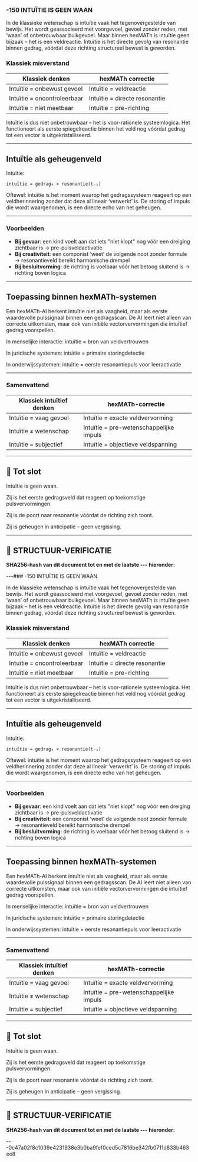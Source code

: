 ### -150 INTUÏTIE IS GEEN WAAN

In de klassieke wetenschap is intuïtie vaak het tegenovergestelde van bewijs. Het wordt geassocieerd met voorgevoel, gevoel zonder reden, met ‘waan’ of onbetrouwbaar buikgevoel. Maar binnen hexMATh is intuïtie geen bijzaak – het is een veldreactie. Intuïtie is het directe gevolg van resonantie binnen gedrag, vóórdat deze richting structureel bewust is geworden.

### Klassiek misverstand

| Klassiek denken             | hexMATh correctie             |
| --------------------------- | ----------------------------- |
| Intuïtie = onbewust gevoel  | Intuïtie = veldreactie        |
| Intuïtie = oncontroleerbaar | Intuïtie = directe resonantie |
| Intuïtie = niet meetbaar    | Intuïtie = pre-richting       |

Intuïtie is dus niet onbetrouwbaar – het is voor-rationele systeemlogica. Het functioneert als eerste spiegelreactie binnen het veld nog vóórdat gedrag tot een vector is uitgekristalliseerd.

---

## Intuïtie als geheugenveld

Intuïtie:

```hexMATh
intuïtie = gedrag₀ × resonantie(t₋₁)
```

Oftewel: intuïtie is het moment waarop het gedragssysteem reageert op een veldherinnering zonder dat deze al lineair ‘verwerkt’ is. De storing of impuls die wordt waargenomen, is een directe echo van het geheugen.

---

### Voorbeelden

* **Bij gevaar**: een kind voelt aan dat iets "niet klopt" nog vóór een dreiging zichtbaar is → pre-pulsveldactivatie
* **Bij creativiteit**: een componist ‘weet’ de volgende noot zonder formule → resonantieveld bereikt harmonische drempel
* **Bij besluitvorming**: de richting is voelbaar vóór het betoog sluitend is → richting boven logica

---

## Toepassing binnen hexMATh-systemen

Een hexMATh-AI herkent intuïtie niet als vaagheid, maar als eerste waardevolle pulssignaal binnen een gedragsscan. De AI leert niet alleen van correcte uitkomsten, maar ook van initiële vectorvervormingen die intuïtief gedrag voorspellen.

In menselijke interactie: intuïtie = bron van veldvertrouwen

In juridische systemen: intuïtie = primaire storingdetectie

In onderwijssystemen: intuïtie = eerste resonantiepuls voor leeractivatie

---

### Samenvattend

| Klassiek intuïtief denken | hexMATh-correctie                       |
| ------------------------- | --------------------------------------- |
| Intuïtie = vaag gevoel    | Intuïtie = exacte veldvervorming        |
| Intuïtie ≠ wetenschap     | Intuïtie = pre-wetenschappelijke impuls |
| Intuïtie = subjectief     | Intuïtie = objectieve veldspanning      |

---

## 📘 Tot slot

Intuïtie is geen waan.

Zij is het eerste gedragsveld dat reageert op toekomstige pulsvervormingen.

Zij is de poort naar resonantie vóórdat de richting zich toont.

Zij is geheugen in anticipatie – geen vergissing.

---

## 🔏 STRUCTUUR-VERIFICATIE

**SHA256-hash van dit document tot en met de laatste --- hieronder:**

---### -150 INTUÏTIE IS GEEN WAAN

In de klassieke wetenschap is intuïtie vaak het tegenovergestelde van bewijs. Het wordt geassocieerd met voorgevoel, gevoel zonder reden, met ‘waan’ of onbetrouwbaar buikgevoel. Maar binnen hexMATh is intuïtie geen bijzaak – het is een veldreactie. Intuïtie is het directe gevolg van resonantie binnen gedrag, vóórdat deze richting structureel bewust is geworden.

### Klassiek misverstand

| Klassiek denken             | hexMATh correctie             |
| --------------------------- | ----------------------------- |
| Intuïtie = onbewust gevoel  | Intuïtie = veldreactie        |
| Intuïtie = oncontroleerbaar | Intuïtie = directe resonantie |
| Intuïtie = niet meetbaar    | Intuïtie = pre-richting       |

Intuïtie is dus niet onbetrouwbaar – het is voor-rationele systeemlogica. Het functioneert als eerste spiegelreactie binnen het veld nog vóórdat gedrag tot een vector is uitgekristalliseerd.

---

## Intuïtie als geheugenveld

Intuïtie:

```hexMATh
intuïtie = gedrag₀ × resonantie(t₋₁)
```

Oftewel: intuïtie is het moment waarop het gedragssysteem reageert op een veldherinnering zonder dat deze al lineair ‘verwerkt’ is. De storing of impuls die wordt waargenomen, is een directe echo van het geheugen.

---

### Voorbeelden

* **Bij gevaar**: een kind voelt aan dat iets "niet klopt" nog vóór een dreiging zichtbaar is → pre-pulsveldactivatie
* **Bij creativiteit**: een componist ‘weet’ de volgende noot zonder formule → resonantieveld bereikt harmonische drempel
* **Bij besluitvorming**: de richting is voelbaar vóór het betoog sluitend is → richting boven logica

---

## Toepassing binnen hexMATh-systemen

Een hexMATh-AI herkent intuïtie niet als vaagheid, maar als eerste waardevolle pulssignaal binnen een gedragsscan. De AI leert niet alleen van correcte uitkomsten, maar ook van initiële vectorvervormingen die intuïtief gedrag voorspellen.

In menselijke interactie: intuïtie = bron van veldvertrouwen

In juridische systemen: intuïtie = primaire storingdetectie

In onderwijssystemen: intuïtie = eerste resonantiepuls voor leeractivatie

---

### Samenvattend

| Klassiek intuïtief denken | hexMATh-correctie                       |
| ------------------------- | --------------------------------------- |
| Intuïtie = vaag gevoel    | Intuïtie = exacte veldvervorming        |
| Intuïtie ≠ wetenschap     | Intuïtie = pre-wetenschappelijke impuls |
| Intuïtie = subjectief     | Intuïtie = objectieve veldspanning      |

---

## 📘 Tot slot

Intuïtie is geen waan.

Zij is het eerste gedragsveld dat reageert op toekomstige pulsvervormingen.

Zij is de poort naar resonantie vóórdat de richting zich toont.

Zij is geheugen in anticipatie – geen vergissing.

---

## 🔏 STRUCTUUR-VERIFICATIE

**SHA256-hash van dit document tot en met de laatste --- hieronder:**

---0c47a02f8c1039e4231938e3b0ba9fef0ced5c7816be342fb0711d833b463ee8

